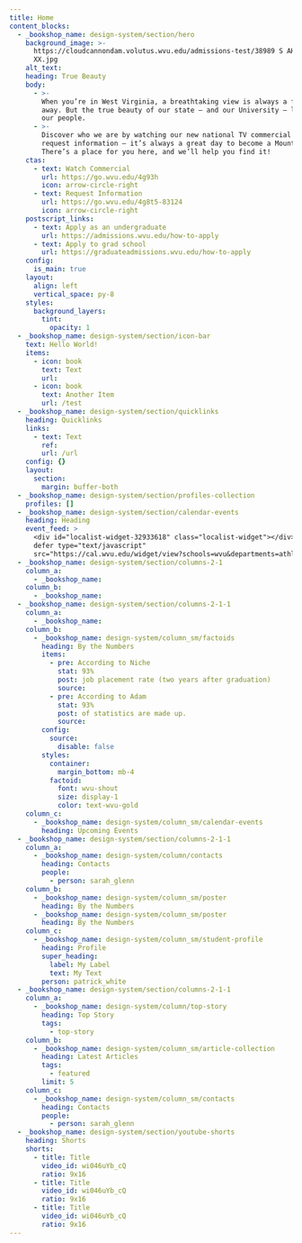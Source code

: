 ```yaml
---
title: Home
content_blocks:
  - _bookshop_name: design-system/section/hero
    background_image: >-
      https://cloudcannondam.volutus.wvu.edu/admissions-test/38989 S AHR 0372
      XX.jpg
    alt_text:
    heading: True Beauty
    body:
      - >-
        When you’re in West Virginia, a breathtaking view is always a few steps
        away. But the true beauty of our state — and our University — lies in
        our people.
      - >-
        Discover who we are by watching our new national TV commercial and then
        request information — it’s always a great day to become a Mountaineer!
        There’s a place for you here, and we’ll help you find it!
    ctas:
      - text: Watch Commercial
        url: https://go.wvu.edu/4g93h
        icon: arrow-circle-right
      - text: Request Information
        url: https://go.wvu.edu/4g8t5-83124
        icon: arrow-circle-right
    postscript_links:
      - text: Apply as an undergraduate
        url: https://admissions.wvu.edu/how-to-apply
      - text: Apply to grad school
        url: https://graduateadmissions.wvu.edu/how-to-apply
    config:
      is_main: true
    layout:
      align: left
      vertical_space: py-8
    styles:
      background_layers:
        tint:
          opacity: 1
  - _bookshop_name: design-system/section/icon-bar
    text: Hello World!
    items:
      - icon: book
        text: Text
        url:
      - icon: book
        text: Another Item
        url: /test
  - _bookshop_name: design-system/section/quicklinks
    heading: Quicklinks
    links:
      - text: Text
        ref:
        url: /url
    config: {}
    layout:
      section:
        margin: buffer-both
  - _bookshop_name: design-system/section/profiles-collection
    profiles: []
  - _bookshop_name: design-system/section/calendar-events
    heading: Heading
    event_feed: >
      <div id="localist-widget-32933618" class="localist-widget"></div><script
      defer type="text/javascript"
      src="https://cal.wvu.edu/widget/view?schools=wvu&departments=athletics&days=31&num=3&experience=inperson&container=localist-widget-32933618&template=design-system-v3-section"></script>
  - _bookshop_name: design-system/section/columns-2-1
    column_a:
      - _bookshop_name:
    column_b:
      - _bookshop_name:
  - _bookshop_name: design-system/section/columns-2-1-1
    column_a:
      - _bookshop_name:
    column_b:
      - _bookshop_name: design-system/column_sm/factoids
        heading: By the Numbers
        items:
          - pre: According to Niche
            stat: 93%
            post: job placement rate (two years after graduation)
            source:
          - pre: According to Adam
            stat: 93%
            post: of statistics are made up.
            source:
        config:
          source:
            disable: false
        styles:
          container:
            margin_bottom: mb-4
          factoid:
            font: wvu-shout
            size: display-1
            color: text-wvu-gold
    column_c:
      - _bookshop_name: design-system/column_sm/calendar-events
        heading: Upcoming Events
  - _bookshop_name: design-system/section/columns-2-1-1
    column_a:
      - _bookshop_name: design-system/column/contacts
        heading: Contacts
        people:
          - person: sarah_glenn
    column_b:
      - _bookshop_name: design-system/column_sm/poster
        heading: By the Numbers
      - _bookshop_name: design-system/column_sm/poster
        heading: By the Numbers
    column_c:
      - _bookshop_name: design-system/column_sm/student-profile
        heading: Profile
        super_heading:
          label: My Label
          text: My Text
        person: patrick_white
  - _bookshop_name: design-system/section/columns-2-1-1
    column_a:
      - _bookshop_name: design-system/column/top-story
        heading: Top Story
        tags:
          - top-story
    column_b:
      - _bookshop_name: design-system/column_sm/article-collection
        heading: Latest Articles
        tags:
          - featured
        limit: 5
    column_c:
      - _bookshop_name: design-system/column_sm/contacts
        heading: Contacts
        people:
          - person: sarah_glenn
  - _bookshop_name: design-system/section/youtube-shorts
    heading: Shorts
    shorts:
      - title: Title
        video_id: wi046uYb_cQ
        ratio: 9x16
      - title: Title
        video_id: wi046uYb_cQ
        ratio: 9x16
      - title: Title
        video_id: wi046uYb_cQ
        ratio: 9x16
---
```

